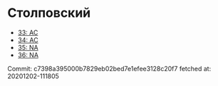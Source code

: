 # Столповский
- [33: AC](33.md)
- [34: AC](34.md)
- [35: NA](35.md)
- [36: NA](36.md)

Commit: c7398a395000b7829eb02bed7e1efee3128c20f7
 fetched at: 20201202-111805
